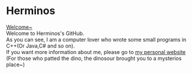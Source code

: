 # Herminos
[Welcome~](https://www.herminos.site)
<br>
Welcome to Herminos's GitHub.
<br>
As you can see, I am a computer lover who wrote some small programs in C++(Or Java,C# and so on).
<br>
If you want more information about me, please go to [my personal website](https://www.herminos.site)
<br>
(For those who patted the dino, the dinosour brought you to a mysterios place~)
